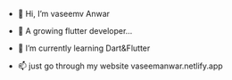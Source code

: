 - 👋 Hi, I’m vaseemv Anwar
- 👀 A growing flutter developer...
- 🌱 I’m currently learning Dart&Flutter 

- 📫 just go through my website vaseemanwar.netlify.app

<!---
vaseemva/vaseemva is a ✨ special ✨ repository because its `README.md` (this file) appears on your GitHub profile.
You can click the Preview link to take a look at your changes.
--->
